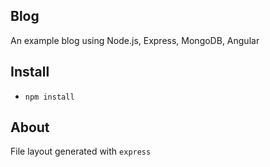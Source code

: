 Blog
----
An example blog using Node.js, Express, MongoDB, Angular

Install
-------

 * `npm install`



About
-----
File layout generated with `express`